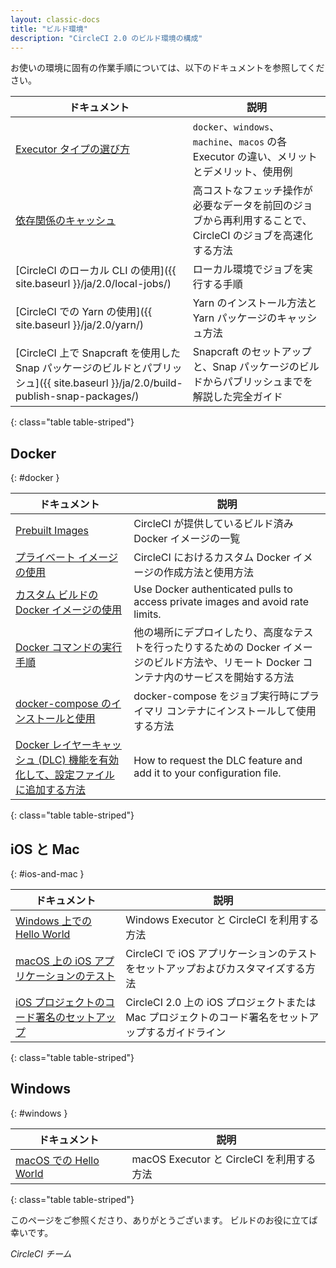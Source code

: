 ```yaml
---
layout: classic-docs
title: "ビルド環境"
description: "CircleCI 2.0 のビルド環境の構成"
---
```



お使いの環境に固有の作業手順については、以下のドキュメントを参照してください。

| ドキュメント                                                                                                   | 説明                                                                  |
| -------------------------------------------------------------------------------------------------------- | ------------------------------------------------------------------- |
| <a href="{{ site.baseurl }}/ja/2.0/executor-types/">Executor タイプの選び方</a>                                                                                | `docker`、`windows`、`machine`、`macos` の各 Executor の違い、メリットとデメリット、使用例 |
| <a href="{{ site.baseurl }}/ja/2.0/caching/">依存関係のキャッシュ</a>                                                                                | 高コストなフェッチ操作が必要なデータを前回のジョブから再利用することで、CircleCI のジョブを高速化する方法           |
| [CircleCI のローカル CLI の使用]({{ site.baseurl }}/ja/2.0/local-jobs/)                                             | ローカル環境でジョブを実行する手順                                                   |
| [CircleCI での Yarn の使用]({{ site.baseurl }}/ja/2.0/yarn/)                                                     | Yarn のインストール方法と Yarn パッケージのキャッシュ方法                                  |
| [CircleCI 上で Snapcraft を使用した Snap パッケージのビルドとパブリッシュ]({{ site.baseurl }}/ja/2.0/build-publish-snap-packages/) | Snapcraft のセットアップと、Snap パッケージのビルドからパブリッシュまでを解説した完全ガイド               |
{: class="table table-striped"}

## Docker
{: #docker }

| ドキュメント                    | 説明                                                                             |
| ------------------------- | ------------------------------------------------------------------------------ |
| <a href="{{ site.baseurl }}/ja/2.0/circleci-images/">Prebuilt Images</a> | CircleCI が提供しているビルド済み Docker イメージの一覧                                           |
| <a href="{{ site.baseurl }}/ja/2.0/custom-images/">プライベート イメージの使用</a> | CircleCI におけるカスタム Docker イメージの作成方法と使用方法                                        |
| <a href="{{ site.baseurl }}/ja/2.0/private-images/">カスタム ビルドの Docker イメージの使用</a> | Use Docker authenticated pulls to access private images and avoid rate limits. |
| <a href="{{ site.baseurl }}/ja/2.0/building-docker-images/">Docker コマンドの実行手順</a> | 他の場所にデプロイしたり、高度なテストを行ったりするための Docker イメージのビルド方法や、リモート Docker コンテナ内のサービスを開始する方法 |
| <a href="{{ site.baseurl }}/ja/2.0/docker-compose/">docker-compose のインストールと使用</a> | docker-compose をジョブ実行時にプライマリ コンテナにインストールして使用する方法                               |
| <a href="{{ site.baseurl }}/ja/2.0/docker-layer-caching/">Docker レイヤーキャッシュ (DLC) 機能を有効化して、設定ファイルに追加する方法</a> | How to request the DLC feature and add it to your configuration file.          |
{: class="table table-striped"}

## iOS と Mac
{: #ios-and-mac }

| ドキュメント                     | 説明                                                            |
| -------------------------- | ------------------------------------------------------------- |
| <a href="{{ site.baseurl }}/ja/2.0/hello-world-macos/">Windows 上での Hello World</a>  | Windows Executor と CircleCI を利用する方法                           |
| <a href="{{ site.baseurl }}/ja/2.0/testing-ios/">macOS 上の iOS アプリケーションのテスト</a>  | CircleCI で iOS アプリケーションのテストをセットアップおよびカスタマイズする方法               |
| <a href="{{ site.baseurl }}/ja/2.0/ios-codesigning/">iOS プロジェクトのコード署名のセットアップ</a> | CircleCI 2.0 上の iOS プロジェクトまたは Mac プロジェクトのコード署名をセットアップするガイドライン |
{: class="table table-striped"}


## Windows
{: #windows }

| ドキュメント                     | 説明                                |
| -------------------------- | --------------------------------- |
| <a href="{{ site.baseurl }}/ja/2.0/hello-world-windows/">macOS での Hello World</a> | macOS Executor と CircleCI を利用する方法 |
{: class="table table-striped"}

このページをご参照くださり、ありがとうございます。 ビルドのお役に立てば幸いです。

_CircleCI チーム_
